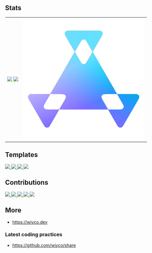 ## Stats

<table>
  <tr>
    <td valign="center">
      <!-- GitHub Stats -->
      <picture>
        <img
          src="https://github-readme-stats.vercel.app/api?username=wiyco&custom_title=GitHub%20Stats&hide_rank=true&show_icons=true&hide=commits,prs,issues,contribs&text_bold=false&card_width=400px&disable_animations=true&border_radius=12&theme=dark&icon_color=60a5fa"
        />
      </picture>
      <!-- Top Langs -->
      <picture>
        <img
          src="https://github-readme-stats.vercel.app/api/top-langs?username=wiyco&layout=compact&hide_progress=true&langs_count=10&hide=jupyter%20notebook,javascript,html,css,objective-c,mathematica,shaderlab,hlsl&card_width=400px&disable_animations=true&border_radius=12&theme=dark&icon_color=60a5fa"
        />
      </picture>
    </td>
    <!-- Icon -->
    <td valign="center">
      <a href="https://github.com/wiyco/profile/blob/develop/public/icon.svg?short_path=ca36c09">
        <picture>
          <img
            src="./assets/wiyco-icon.png"
            width=400
          />
        </picture>
      </a>
    </td>
  </tr>
</table>

## Templates

<section>
  <a href="https://github.com/wiyco/next-template">
    <picture>
      <img
        src="https://github-readme-stats.vercel.app/api/pin?username=wiyco&repo=next-template&description_lines_count=1&border_radius=12&theme=dark&icon_color=60a5fa"
      />
    </picture>
  </a>
  <a href="https://github.com/wiyco/flutter_template">
    <picture>
      <img
        src="https://github-readme-stats.vercel.app/api/pin?username=wiyco&repo=flutter_template&description_lines_count=1&border_radius=12&theme=dark&icon_color=60a5fa"
      />
    </picture>
  </a>
  <a href="https://github.com/wiyco/go-api-template">
    <picture>
      <img
        src="https://github-readme-stats.vercel.app/api/pin?username=wiyco&repo=go-api-template&description_lines_count=1&border_radius=12&theme=dark&icon_color=60a5fa"
      />
    </picture>
  </a>
  <a href="https://github.com/wiyco/remix-template">
    <picture>
      <img
        src="https://github-readme-stats.vercel.app/api/pin?username=wiyco&repo=remix-template&description_lines_count=1&border_radius=12&theme=dark&icon_color=60a5fa"
      />
    </picture>
  </a>
</section>

## Contributions

<section>
  <a href="https://github.com/yamada-ui/yamada-ui">
    <picture>
      <img
        src="https://github-readme-stats.vercel.app/api/pin?username=yamada-ui&repo=yamada-ui&show_owner=true&description_lines_count=1&border_radius=12&theme=dark&icon_color=60a5fa"
      />
    </picture>
  </a>
  <a href="https://github.com/nextui-org/nextui">
    <picture>
      <img
        src="https://github-readme-stats.vercel.app/api/pin?username=nextui-org&repo=nextui&show_owner=true&description_lines_count=1&border_radius=12&theme=dark&icon_color=60a5fa"
      />
    </picture>
  </a>
  <a href="https://github.com/iputapp/lounas">
    <picture>
      <img
        src="https://github-readme-stats.vercel.app/api/pin?username=iputapp&repo=lounas&show_owner=true&description_lines_count=1&border_radius=12&theme=dark&icon_color=60a5fa"
      />
    </picture>
  </a>
  <a href="https://github.com/jesper-lindberg/Awake">
    <picture>
      <img
        src="https://github-readme-stats.vercel.app/api/pin?username=jesper-lindberg&repo=Awake&show_owner=true&description_lines_count=1&border_radius=12&theme=dark&icon_color=60a5fa"
      />
    </picture>
  </a>
  <a href="https://github.com/ytdl-org/youtube-dl/pull/30366#discussion_r770144843">
    <picture>
      <img
        src="https://github-readme-stats.vercel.app/api/pin?username=ytdl-org&repo=youtube-dl&show_owner=true&description_lines_count=1&border_radius=12&theme=dark&icon_color=60a5fa"
      />
    </picture>
  </a>
</section>

## More

- https://wiyco.dev

### Latest coding practices

- https://github.com/wiyco/share
